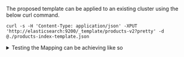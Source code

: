 
The proposed template can be applied to an existing cluster using the below curl command.

```shell
curl -s -H 'Content-Type: application/json' -XPUT 'http://elasticsearch:9200/_template/products-v2?pretty' -d @./products-index-template.json
```


<details><summary>Testing the Mapping can be achieving like so</summary>
<p>
  
```JSON
POST products-v2/_analyze
{
  "field": "title.simpleWord",
  "text": " Candioli Bolo 40g"
}
```


